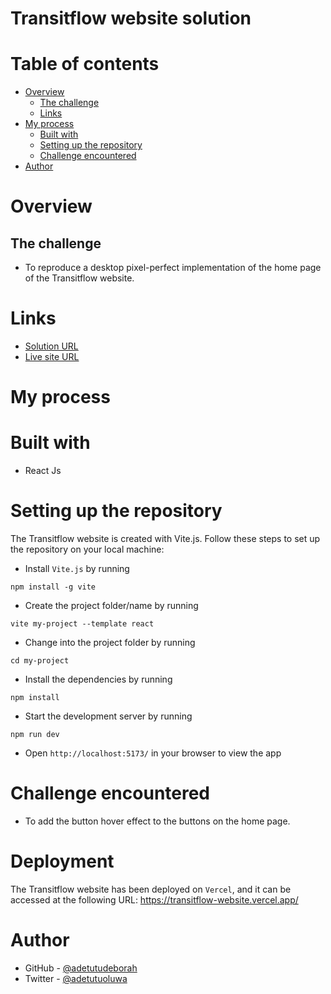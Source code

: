 # Transitflow website solution

# Table of contents

- [Overview](#overview)
  - [The challenge](#the-challenge)
  - [Links](#links)
- [My process](#my-process)
  - [Built with](#built-with)
  - [Setting up the repository](#setting-up-the-repository)
  - [Challenge encountered](#challenge-encountered)
- [Author](#author)


# Overview

## The challenge

- To reproduce a desktop pixel-perfect implementation of the home page of the Transitflow website.

# Links

- [Solution URL](https://github.com/adetutudeborah/transitflow-website)
- [Live site URL](https://transitflow-website.vercel.app/)

# My process

# Built with

- React Js

# Setting up the repository

The Transitflow website is created with Vite.js. Follow these steps to set up the repository on your local machine:

- Install `Vite.js` by running
```
npm install -g vite
```
- Create the project folder/name by running
```
vite my-project --template react
```
- Change into the project folder by running
```
cd my-project
```
- Install the dependencies by running
```
npm install
```
- Start the development server by running
```
npm run dev
```
- Open `http://localhost:5173/` in your browser to view the app

# Challenge encountered

- To add the button hover effect to the buttons on the home page.

# Deployment
The Transitflow website has been deployed on `Vercel`, and it can be accessed at the following URL: https://transitflow-website.vercel.app/

# Author

- GitHub - [@adetutudeborah](https://github.com/adetutudeborah)
- Twitter - [@adetutuoluwa](https://twitter.com/adetutuoluwa2)



